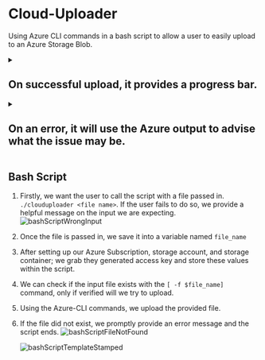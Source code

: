 # Cloud-Uploader

Using Azure CLI commands in a bash script to allow a user to easily upload to an Azure Storage Blob.<br>




<details>
    <summary><h2>On successful upload, it provides a progress bar.</h2></summary>
    
![bashScriptSuccess](https://github.com/gabriel-r100/Cloud-Uploader/assets/55646808/7d3bade0-28f6-4562-b616-7afe3cbf4d35)

</details>



<details>
    <summary><h2>On an error, it will use the Azure output to advise what the issue may be.</h2></summary>

![bashScriptError](https://github.com/gabriel-r100/Cloud-Uploader/assets/55646808/56284ac3-a29f-42b4-8c0a-04a5f9dddf72)

</details>




## Bash Script

1. Firstly, we want the user to call the script with a file passed in. `./clouduploader <file name>`. If the user fails to do so, we provide a helpful message on the input we are expecting.<br>
![bashScriptWrongInput](https://github.com/gabriel-r100/Cloud-Uploader/assets/55646808/8bf01f7b-5dda-4aae-a82c-7390e4c3e5f8)


2. Once the file is passed in, we save it into a variable named `file_name`
3. After setting up our Azure Subscription, storage account, and storage container; we grab they generated access key and store these values within the script.
4. We can check if the input file exists with the `[ -f $file_name]` command, only if verified will we try to upload.
5. Using the Azure-CLI commands, we upload the provided file.
6. If the file did not exist, we promptly provide an error message and the script ends.
![bashScriptFileNotFound](https://github.com/gabriel-r100/Cloud-Uploader/assets/55646808/23ea92f3-5ee5-4ff0-b46a-fac129cacd92)


    ![bashScriptTemplateStamped](https://github.com/gabriel-r100/Cloud-Uploader/assets/55646808/64f0bd35-3ed2-438f-a5a4-cbedfd673173)
<!--

-->
